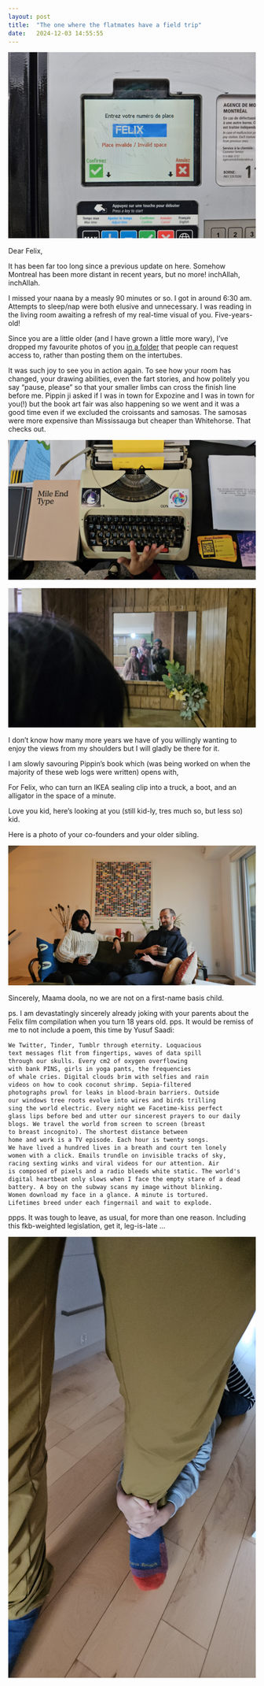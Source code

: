 ```yaml
---
layout: post
title:  "The one where the flatmates have a field trip"
date:   2024-12-03 14:55:55
---
```


![](/assets/images/20241124_133857.jpg)

Dear Felix,

It has been far too long since a previous update on here. Somehow Montreal has been more distant in recent years, but no more! inchAllah, inchAllah.

I missed your naana by a measly 90 minutes or so. I got in around 6:30 am. Attempts to sleep/nap were both elusive and unnecessary. I was reading in the living room awaiting a refresh of my real-time visual of you. Five-years-old! 

Since you are a little older (and I have grown a little more wary), I’ve dropped my favourite photos of you [in a folder](https://drive.google.com/drive/folders/1C5a4vgSrsNtDUd4DIafcC6_bqPuJeqPq?usp=sharing) that people can request access to, rather than posting them on the intertubes.

It was such joy to see you in action again. To see how your room has changed, your drawing abilities, even the fart stories, and how politely you say “pause, please” so that your smaller limbs can cross the finish line before me. Pippin ji asked if I was in town for Expozine and I was in town for you(!) but the book art fair was also happening so we went and it was a good time even if we excluded the croissants and samosas. The samosas were more expensive than Mississauga but cheaper than Whitehorse. That checks out.

![](/assets/images/20241124_124431.jpg)

![](/assets/images/20241124_133347.jpg)

I don’t know how many more years we have of you willingly wanting to enjoy the views from my shoulders but I will gladly be there for it.

I am slowly savouring Pippin’s book which (was being worked on when the majority of these web logs were written) opens with,

For Felix, who can turn an IKEA sealing clip into a truck, a boot, and an alligator in the space of a minute. 

Love you kid, here’s looking at you (still kid-ly, tres much so, but less so) kid.

Here is a photo of your co-founders and your older sibling.

![](/assets/images/20241125_082422.jpg)

Sincerely,
Maama doola, no we are not on a first-name basis child.

ps. I am devastatingly sincerely already joking with your parents about the Felix film compilation when you turn 18 years old.
pps. It would be remiss of me to not include a poem, this time by Yusuf Saadi:

	We Twitter, Tinder, Tumblr through eternity. Loquacious
	text messages flit from fingertips, waves of data spill
	through our skulls. Every cm2 of oxygen overflowing
	with bank PINS, girls in yoga pants, the frequencies
	of whale cries. Digital clouds brim with selfies and rain
	videos on how to cook coconut shrimp. Sepia-filtered
	photographs prowl for leaks in blood-brain barriers. Outside
	our windows tree roots evolve into wires and birds trilling
	sing the world electric. Every night we Facetime-kiss perfect
	glass lips before bed and utter our sincerest prayers to our daily
	blogs. We travel the world from screen to screen (breast
	to breast incognito). The shortest distance between
	home and work is a TV episode. Each hour is twenty songs.
	We have lived a hundred lives in a breath and court ten lonely
	women with a click. Emails trundle on invisible tracks of sky,
	racing sexting winks and viral videos for our attention. Air
	is composed of pixels and a radio bleeds white static. The world's
	digital heartbeat only slows when I face the empty stare of a dead
	battery. A boy on the subway scans my image without blinking.
	Women download my face in a glance. A minute is tortured.
	Lifetimes breed under each fingernail and wait to explode.

ppps. It was tough to leave, as usual, for more than one reason. Including this fkb-weighted legislation, get it, leg-is-late ... 

![](/assets/images/20241124_140935.jpg)

